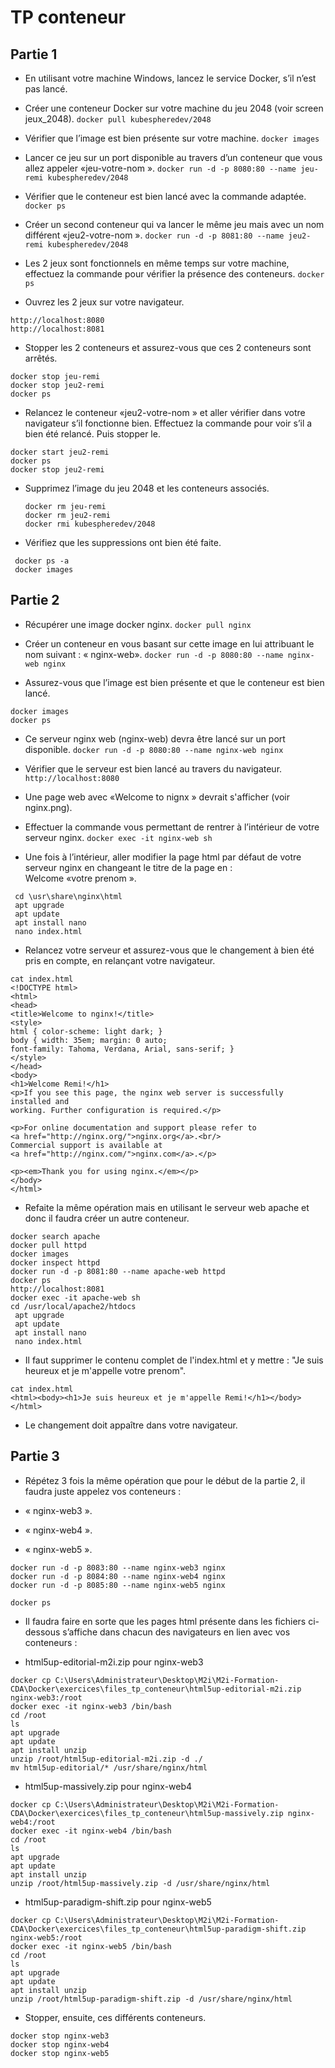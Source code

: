 # TP conteneur

## Partie 1

- En utilisant votre machine Windows, lancez le service Docker, s’il n’est pas lancé.

- Créer une conteneur Docker sur votre machine du jeu 2048 (voir screen jeux_2048).
  `docker pull kubespheredev/2048`

- Vérifier que l’image est bien présente sur votre machine.
  `docker images`

- Lancer ce jeu sur un port disponible au travers d’un conteneur que vous allez appeler «jeu-votre-nom ».
  `docker run -d -p 8080:80 --name jeu-remi kubespheredev/2048`

- Vérifier que le conteneur est bien lancé avec la commande adaptée.
  `docker ps`

- Créer un second conteneur qui va lancer le même jeu mais avec un nom différent «jeu2-votre-nom ».
  `docker run -d -p 8081:80 --name jeu2-remi kubespheredev/2048`

- Les 2 jeux sont fonctionnels en même temps sur votre machine, effectuez la commande pour vérifier la présence des conteneurs.
  `docker ps`

- Ouvrez les 2 jeux sur votre navigateur.

```
http://localhost:8080
http://localhost:8081
```

- Stopper les 2 conteneurs et assurez-vous que ces 2 conteneurs sont arrêtés.

```
docker stop jeu-remi
docker stop jeu2-remi
docker ps
```

- Relancez le conteneur «jeu2-votre-nom » et aller vérifier dans votre navigateur s’il fonctionne bien. Effectuez la commande pour voir s’il a bien été relancé. Puis stopper le.

```
docker start jeu2-remi
docker ps
docker stop jeu2-remi
```

- Supprimez l’image du jeu 2048 et les conteneurs associés.

  ```
  docker rm jeu-remi
  docker rm jeu2-remi
  docker rmi kubespheredev/2048
  ```

- Vérifiez que les suppressions ont bien été faite.

```
 docker ps -a
 docker images
```

## Partie 2

- Récupérer une image docker nginx.
  `docker pull nginx`

- Créer un conteneur en vous basant sur cette image en lui attribuant le nom suivant : « nginx-web».
  `docker run -d -p 8080:80 --name nginx-web nginx`

- Assurez-vous que l’image est bien présente et que le conteneur est bien lancé.

```
docker images
docker ps
```

- Ce serveur nginx web (nginx-web) devra être lancé sur un port disponible.
  `docker run -d -p 8080:80 --name nginx-web nginx`

- Vérifier que le serveur est bien lancé au travers du navigateur.
  `http://localhost:8080`

- Une page web avec «Welcome to nignx » devrait s'afficher (voir nginx.png).

- Effectuer la commande vous permettant de rentrer à l’intérieur de votre serveur nginx.
  `docker exec -it nginx-web sh`

- Une fois à l’intérieur, aller modifier la page html par défaut de votre serveur nginx en changeant le titre de la page en :  
  Welcome «votre prenom ».

```
 cd \usr\share\nginx\html
 apt upgrade
 apt update
 apt install nano
 nano index.html
```

- Relancez votre serveur et assurez-vous que le changement à bien été pris en compte, en relançant votre navigateur.

```
cat index.html
<!DOCTYPE html>
<html>
<head>
<title>Welcome to nginx!</title>
<style>
html { color-scheme: light dark; }
body { width: 35em; margin: 0 auto;
font-family: Tahoma, Verdana, Arial, sans-serif; }
</style>
</head>
<body>
<h1>Welcome Remi!</h1>
<p>If you see this page, the nginx web server is successfully installed and
working. Further configuration is required.</p>

<p>For online documentation and support please refer to
<a href="http://nginx.org/">nginx.org</a>.<br/>
Commercial support is available at
<a href="http://nginx.com/">nginx.com</a>.</p>

<p><em>Thank you for using nginx.</em></p>
</body>
</html>
```

- Refaite la même opération mais en utilisant le serveur web apache et donc il faudra créer un autre conteneur.

```
docker search apache
docker pull httpd
docker images
docker inspect httpd
docker run -d -p 8081:80 --name apache-web httpd
docker ps
http://localhost:8081
docker exec -it apache-web sh
cd /usr/local/apache2/htdocs
 apt upgrade
 apt update
 apt install nano
 nano index.html
```

- Il faut supprimer le contenu complet de l'index.html et y mettre : "Je suis heureux et je m'appelle votre prenom".

```
cat index.html
<html><body><h1>Je suis heureux et je m'appelle Remi!</h1></body></html>
```

- Le changement doit appaître dans votre navigateur.

## Partie 3

- Répétez 3 fois la même opération que pour le début de la partie 2, il faudra juste appelez vos conteneurs :

- « nginx-web3 ».

- « nginx-web4 ».

- « nginx-web5 ».

```
docker run -d -p 8083:80 --name nginx-web3 nginx
docker run -d -p 8084:80 --name nginx-web4 nginx
docker run -d -p 8085:80 --name nginx-web5 nginx

docker ps
```

- Il faudra faire en sorte que les pages html présente dans les fichiers ci-dessous s’affiche dans chacun des navigateurs en lien avec vos conteneurs :

- html5up-editorial-m2i.zip pour nginx-web3

```
docker cp C:\Users\Administrateur\Desktop\M2i\M2i-Formation-CDA\Docker\exercices\files_tp_conteneur\html5up-editorial-m2i.zip nginx-web3:/root
docker exec -it nginx-web3 /bin/bash
cd /root
ls
apt upgrade
apt update
apt install unzip
unzip /root/html5up-editorial-m2i.zip -d ./
mv html5up-editorial/* /usr/share/nginx/html
```

- html5up-massively.zip pour nginx-web4

```
docker cp C:\Users\Administrateur\Desktop\M2i\M2i-Formation-CDA\Docker\exercices\files_tp_conteneur\html5up-massively.zip nginx-web4:/root
docker exec -it nginx-web4 /bin/bash
cd /root
ls
apt upgrade
apt update
apt install unzip
unzip /root/html5up-massively.zip -d /usr/share/nginx/html
```

- html5up-paradigm-shift.zip pour nginx-web5

```
docker cp C:\Users\Administrateur\Desktop\M2i\M2i-Formation-CDA\Docker\exercices\files_tp_conteneur\html5up-paradigm-shift.zip nginx-web5:/root
docker exec -it nginx-web5 /bin/bash
cd /root
ls
apt upgrade
apt update
apt install unzip
unzip /root/html5up-paradigm-shift.zip -d /usr/share/nginx/html
```

- Stopper, ensuite, ces différents conteneurs.

```
docker stop nginx-web3
docker stop nginx-web4
docker stop nginx-web5
```

